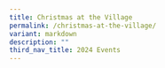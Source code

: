 ```yaml
---
title: Christmas at the Village
permalink: /christmas-at-the-village/
variant: markdown
description: ""
third_nav_title: 2024 Events
---
```

